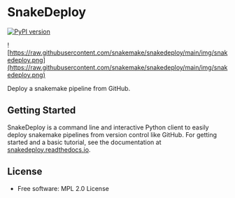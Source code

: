 # SnakeDeploy

[![PyPI version](https://badge.fury.io/py/snakedeploy.svg)](https://badge.fury.io/py/snakedeploy)

![https://raw.githubusercontent.com/snakemake/snakedeploy/main/img/snakedeploy.png](https://raw.githubusercontent.com/snakemake/snakedeploy/main/img/snakedeploy.png)

Deploy a snakemake pipeline from GitHub.

## Getting Started

SnakeDeploy is a command line and interactive Python client
to easily deploy snakemake pipelines from version control like GitHub.
For getting started and a basic tutorial, see the documentation at 
[snakedeploy.readthedocs.io](https://snakedeploy.readthedocs.io).


## License

 * Free software: MPL 2.0 License
